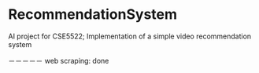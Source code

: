 # RecommendationSystem
AI project for CSE5522; Implementation of a simple video recommendation system

－－－－－
web scraping: done
